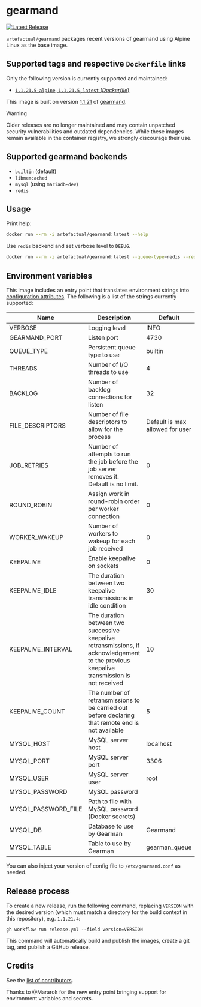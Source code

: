 # gearmand
[![Latest Release](https://img.shields.io/docker/v/artefactual/gearmand?style=flat-square)](https://github.com/artefactual-labs/docker-gearmand)

`artefactual/gearmand` packages recent versions of gearmand using Alpine Linux as the base image.

## Supported tags and respective `Dockerfile` links

Only the following version is currently supported and maintained:

- [`1.1.21.5-alpine`, `1.1.21.5`, `latest` (*Dockerfile*)](1.1.21.5/Dockerfile)

This image is built on version [1.1.21] of [gearmand].

[1.1.21]: https://github.com/gearman/gearmand/releases/tag/1.1.21
[gearmand]: https://github.com/gearman/gearmand

> [!WARNING]
> Older releases are no longer maintained and may contain unpatched security vulnerabilities and outdated dependencies. While these images remain available in the container registry, we strongly discourage their use.

## Supported gearmand backends

- `builtin` (default)
- `libmemcached`
- `mysql` (using `mariadb-dev`)
- `redis`

## Usage

Print help:

```bash
docker run --rm -i artefactual/gearmand:latest --help
```

Use `redis` backend and set verbose level to `DEBUG`.

```bash
docker run --rm -i artefactual/gearmand:latest --queue-type=redis --redis-server=192.168.1.1 --redis-port=6379 --verbose=DEBUG
```

## Environment variables

This image includes an entry point that translates environment strings into [configuration attributes](http://gearman.info/gearmand.html). The following is a list of the strings currently supported:

| Name                | Description                                                                                                                              | Default                         |
|---------------------|------------------------------------------------------------------------------------------------------------------------------------------|---------------------------------|
| VERBOSE             | Logging level                                                                                                                            | INFO                            |
| GEARMAND_PORT       | Listen port                                                                                                                              | 4730                            |
| QUEUE_TYPE          | Persistent queue type to use                                                                                                             | builtin                         |
| THREADS             | Number of I/O threads to use                                                                                                             | 4                               |
| BACKLOG             | Number of backlog connections for listen                                                                                                 | 32                              |
| FILE_DESCRIPTORS    | Number of file descriptors to allow for the process                                                                                      | Default is max allowed for user |
| JOB_RETRIES         | Number of attempts to run the job before the job server removes it. Default is no limit.                                                 | 0                               |
| ROUND_ROBIN         | Assign work in round-robin order per worker connection                                                                                   | 0                               |
| WORKER_WAKEUP       | Number of workers to wakeup for each job received                                                                                        | 0                               |
| KEEPALIVE           | Enable keepalive on sockets                                                                                                              | 0                               |
| KEEPALIVE_IDLE      | The duration between two keepalive transmissions in idle condition                                                                       | 30                              |
| KEEPALIVE_INTERVAL  | The duration between two successive keepalive retransmissions, if acknowledgement to the previous keepalive transmission is not received | 10                              |
| KEEPALIVE_COUNT     | The number of retransmissions to be carried out before declaring that remote end is not available                                        | 5                               |
| MYSQL_HOST          | MySQL server host                                                                                                                        | localhost                       |
| MYSQL_PORT          | MySQL server port                                                                                                                        | 3306                            |
| MYSQL_USER          | MySQL server user                                                                                                                        | root                            |
| MYSQL_PASSWORD      | MySQL password                                                                                                                           |                                 |
| MYSQL_PASSWORD_FILE | Path to file with MySQL password (Docker secrets)                                                                                        |                                 |
| MYSQL_DB            | Database to use by Gearman                                                                                                               | Gearmand                        |
| MYSQL_TABLE         | Table to use by Gearman                                                                                                                  | gearman_queue                   |

You can also inject your version of config file to `/etc/gearmand.conf` as needed.

## Release process

To create a new release, run the following command, replacing `VERSION` with the
desired version (which must match a directory for the build context in this
repository), e.g. `1.1.21.4`:

    gh workflow run release.yml --field version=VERSION

This command will automatically build and publish the images, create a git tag,
and publish a GitHub release.

## Credits

See the [list of contributors](https://github.com/artefactual-labs/docker-gearmand/graphs/contributors).

Thanks to @Mararok for the new entry point bringing support for environment variables and secrets.

